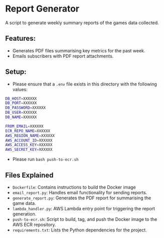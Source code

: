 # Report Generator
A script to generate weekly summary reports of the games data collected.

## Features:
- Generates PDF files summarising key metrics for the past week.
- Emails subscribers with PDF report attachments.

## Setup:

- Please ensure that a `.env` file exists in this directory with the following values:
```bash
DB_HOST=XXXXXX
DB_PORT=XXXXXX
DB_PASSWORD=XXXXXX
DB_USER=XXXXXX
DB_NAME=XXXXXX

FROM_EMAIL=XXXXXX
ECR_REPO_NAME=XXXXXX
AWS_REGION_NAME=XXXXXX
AWS_ACCOUNT_ID=XXXXXX
AWS_ACCESS_KEY=XXXXXX
AWS_SECRET_KEY=XXXXXX
```

- Please run `bash push-to-ecr.sh`


## Files Explained
- `Dockerfile`: Contains instructions to build the Docker image
- `email_report.py`: Handles email functionality for sending reports.
- `generate_report.py`: Generates the PDF report for summarising the game data.
- `lambda_handler.py`: AWS Lambda entry point for triggering the report generation.
- `push-to-ecr.sh`: Script to build, tag, and push the Docker image to the AWS ECR repository.
- `requirements.txt`: Lists the Python dependencies for the project.
